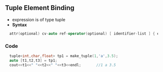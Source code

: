 ## Tuple Element Binding
- expression is of type tuple
- **Syntax**
```c++
  attr(optional) cv-auto ref-operator(optional) [ identifier-list ] { expression }
```  
### Code
```c++
  tuple<int,char,float> tp1 = make_tuple(1,'a',3.5);
  auto [t1,t2,t3] = tp1;
  cout<<t1<<" "<<t2<<" "<<t3<<endl;       //1 a 3.5
```        

